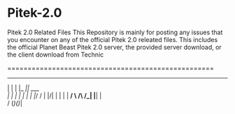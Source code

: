 # Pitek-2.0
Pitek 2.0 Related Files
This Repository is mainly for posting any issues that you encounter on any of the official Pitek 2.0 releated files. 
This includes the official Planet Beast Pitek 2.0 server, the provided server download, or the client download from Technic


===================================================


 _    _ _____ ______ 
| |  | |_   _|| ___ \
| |  | | | |  | |_/ /
| |/\| | | |  |  __/ 
\  /\  /_| |__| |    
 \/  \(_)___(_)_|    
                     
                     


